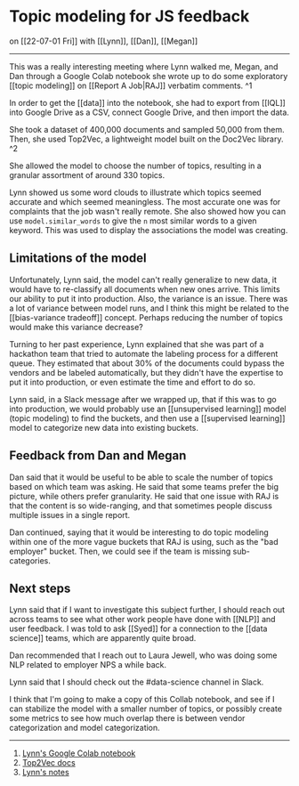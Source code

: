 # Topic modeling for JS feedback
on [[22-07-01 Fri]]
with [[Lynn]], [[Dan]], [[Megan]]

---
This was a really interesting meeting where Lynn walked me, Megan, and Dan through a Google Colab notebook she wrote up to do some exploratory [[topic modeling]] on [[Report A Job|RAJ]] verbatim comments. ^1

In order to get the [[data]] into the notebook, she had to export from [[IQL]] into Google Drive as a CSV, connect Google Drive, and then import the data.

She took a dataset of 400,000 documents and sampled 50,000 from them. Then, she used Top2Vec, a lightweight model built on the Doc2Vec library. ^2

She allowed the model to choose the number of topics, resulting in a granular assortment of around 330 topics. 

Lynn showed us some word clouds to illustrate which topics seemed accurate and which seemed meaningless. The most accurate one was for complaints that the job wasn't really remote. She also showed how you can use `model.similar_words` to give the `n` most similar words to a given keyword. This was used to display the associations the model was creating.

## Limitations of the model
Unfortunately, Lynn said, the model can't really generalize to new data, it would have to re-classify all documents when new ones arrive. This limits our ability to put it into production. Also, the variance is an issue. There was a lot of variance between model runs, and I think this might be related to the [[bias-variance tradeoff]] concept. Perhaps reducing the number of topics would make this variance decrease?

Turning to her past experience, Lynn explained that she was part of a hackathon team that tried to automate the labeling process for a different queue. They estimated that about 30% of the documents could bypass the vendors and be labeled automatically, but they didn't have the expertise to put it into production, or even estimate the time and effort to do so.

Lynn said, in a Slack message after we wrapped up, that if this was to go into production, we would probably use an [[unsupervised learning]] model (topic modeling) to find the buckets, and then use a [[supervised learning]] model to categorize new data into existing buckets. 

## Feedback from Dan and Megan
Dan said that it would be useful to be able to scale the number of topics based on which team was asking. He said that some teams prefer the big picture, while others prefer granularity. He said that one issue with RAJ is that the content is so wide-ranging, and that sometimes people discuss multiple issues in a single report. 

Dan continued, saying that it would be interesting to do topic modeling within one of the more vague buckets that RAJ is using, such as the "bad employer" bucket. Then, we could see if the team is missing sub-categories. 

## Next steps
Lynn said that if I want to investigate this subject further, I should reach out across teams to see what other work people have done with [[NLP]] and user feedback. I was told to ask [[Syed]] for a connection to the [[data science]] teams, which are apparently quite broad.

Dan recommended that I reach out to Laura Jewell, who was doing some NLP related to employer NPS a while back.

Lynn said that I should check out the \#data-science channel in Slack.

I think that I'm going to make a copy of this Collab notebook, and see if I can stabilize the model with a smaller number of topics, or possibly create some metrics to see how much overlap there is between vendor categorization and model categorization.

---
1. [Lynn's Google Colab notebook](https://colab.research.google.com/drive/1qYzEIhZChpc_R528NBzn-wB9i-WYA-Z6#scrollTo=lCiUxlq2BuyT76)
2. [Top2Vec docs](https://top2vec.readthedocs.io/en/latest/Top2Vec.html)
3. [Lynn's notes](https://docs.google.com/document/d/160UndWrJXq965LyGb6NJ38kB2PxoFfN1NIwLNmx0dUA/edit)